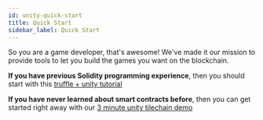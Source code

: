 ```yaml
---
id: unity-quick-start
title: Quick Start
sidebar_label: Quick Start
---
```


So you are a game developer, that's awesome! We've made it our mission to provide tools to let you build the games you want on the blockchain.

__If you have previous Solidity programming experience__, then you should start with this [truffle + unity tutorial](unity-truffle-loom-sample.html)

__If you have never learned about smart contracts before__, then you can get started right away with our [3 minute unity tilechain demo](https://loomx.io/developers/docs/en/unity-sample-tiles-chain-evm.html)

